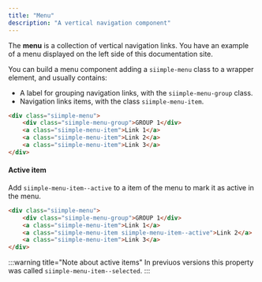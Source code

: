 ```yaml
---
title: "Menu"
description: "A vertical navigation component"
--- 
```


<style>
.siimple-menu:first-child {
    margin-bottom: 0px !important;
}
</style>

The **menu** is a collection of vertical navigation links. You have an example of a menu displayed on the left side of this documentation site.

You can build a menu component adding a `siimple-menu` class to a wrapper element, and usually contains:

- A label for grouping navigation links, with the `siimple-menu-group` class.
- Navigation links items, with the class `siimple-menu-item`.

```html preview="true"
<div class="siimple-menu">
    <div class="siimple-menu-group">GROUP 1</div>
    <a class="siimple-menu-item">Link 1</a>
    <a class="siimple-menu-item">Link 2</a>
    <a class="siimple-menu-item">Link 3</a>
</div>
```


#### Active item

Add `siimple-menu-item--active` to a item of the menu to mark it as active in the menu.

```html preview="true"
<div class="siimple-menu">
    <div class="siimple-menu-group">GROUP 1</div>
    <a class="siimple-menu-item">Link 1</a>
    <a class="siimple-menu-item siimple-menu-item--active">Link 2</a>
    <a class="siimple-menu-item">Link 3</a>
</div>
```

:::warning title="Note about active items"
In previuos versions this property was called `siimple-menu-item--selected`. 
:::


